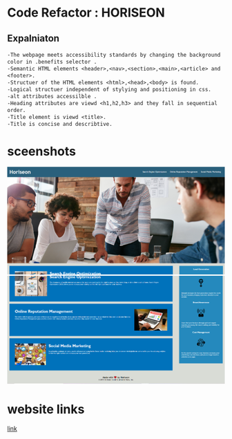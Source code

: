 #  Code Refactor : HORISEON
## Expalniaton 
```
-The webpage meets accessibility standards by changing the background color in .benefits selector .
-Semantic HTML elements <header>,<nav>,<section>,<main>,<article> and <footer>.
-Structuer of the HTML elements <html>,<head>,<body> is found.
-Logical structuer independent of stylying and positioning in css.
-alt attributes accessilble .
-Heading attributes are viewd <h1,h2,h3> and they fall in sequential order.
-Title element is viewd <title>.
-Title is concise and describtive.

```
# sceenshots
![screenshot](assets\images\Screenshot-2021-02-23-112441.png)
![screenshot](assets\images\Screenshot-2021-02-23-112530.png)


# website links
[link](https://shaimajobran.github.io/code-refactor/)


